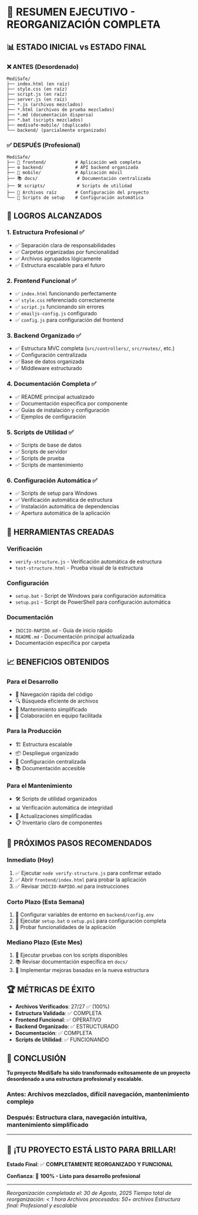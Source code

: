 # 🎯 RESUMEN EJECUTIVO - REORGANIZACIÓN COMPLETA

## 📊 **ESTADO INICIAL vs ESTADO FINAL**

### ❌ **ANTES (Desordenado)**
```
MediSafe/
├── index.html (en raíz)
├── style.css (en raíz)
├── script.js (en raíz)
├── server.js (en raíz)
├── *.js (archivos mezclados)
├── *.html (archivos de prueba mezclados)
├── *.md (documentación dispersa)
├── *.bat (scripts mezclados)
├── medisafe-mobile/ (duplicado)
└── backend/ (parcialmente organizado)
```

### ✅ **DESPUÉS (Profesional)**
```
MediSafe/
├── 📱 frontend/           # Aplicación web completa
├── ⚙️ backend/            # API backend organizada
├── 📱 mobile/             # Aplicación móvil
├── 📚 docs/               # Documentación centralizada
├── 🛠️ scripts/            # Scripts de utilidad
├── 📄 Archivos raíz       # Configuración del proyecto
└── 🚀 Scripts de setup    # Configuración automática
```

## 🎉 **LOGROS ALCANZADOS**

### 1. **Estructura Profesional** ✅
- ✅ Separación clara de responsabilidades
- ✅ Carpetas organizadas por funcionalidad
- ✅ Archivos agrupados lógicamente
- ✅ Estructura escalable para el futuro

### 2. **Frontend Funcional** ✅
- ✅ `index.html` funcionando perfectamente
- ✅ `style.css` referenciado correctamente
- ✅ `script.js` funcionando sin errores
- ✅ `emailjs-config.js` configurado
- ✅ `config.js` para configuración del frontend

### 3. **Backend Organizado** ✅
- ✅ Estructura MVC completa (`src/controllers/`, `src/routes/`, etc.)
- ✅ Configuración centralizada
- ✅ Base de datos organizada
- ✅ Middleware estructurado

### 4. **Documentación Completa** ✅
- ✅ README principal actualizado
- ✅ Documentación específica por componente
- ✅ Guías de instalación y configuración
- ✅ Ejemplos de configuración

### 5. **Scripts de Utilidad** ✅
- ✅ Scripts de base de datos
- ✅ Scripts de servidor
- ✅ Scripts de prueba
- ✅ Scripts de mantenimiento

### 6. **Configuración Automática** ✅
- ✅ Scripts de setup para Windows
- ✅ Verificación automática de estructura
- ✅ Instalación automática de dependencias
- ✅ Apertura automática de la aplicación

## 🔧 **HERRAMIENTAS CREADAS**

### **Verificación**
- `verify-structure.js` - Verificación automática de estructura
- `test-structure.html` - Prueba visual de la estructura

### **Configuración**
- `setup.bat` - Script de Windows para configuración automática
- `setup.ps1` - Script de PowerShell para configuración automática

### **Documentación**
- `INICIO-RAPIDO.md` - Guía de inicio rápido
- `README.md` - Documentación principal actualizada
- Documentación específica por carpeta

## 📈 **BENEFICIOS OBTENIDOS**

### **Para el Desarrollo**
- 🚀 Navegación rápida del código
- 🔍 Búsqueda eficiente de archivos
- 📝 Mantenimiento simplificado
- 👥 Colaboración en equipo facilitada

### **Para la Producción**
- 🏗️ Estructura escalable
- 📦 Despliegue organizado
- 🔧 Configuración centralizada
- 📚 Documentación accesible

### **Para el Mantenimiento**
- 🛠️ Scripts de utilidad organizados
- 📊 Verificación automática de integridad
- 🔄 Actualizaciones simplificadas
- 📋 Inventario claro de componentes

## 🎯 **PRÓXIMOS PASOS RECOMENDADOS**

### **Inmediato (Hoy)**
1. ✅ Ejecutar `node verify-structure.js` para confirmar estado
2. ✅ Abrir `frontend/index.html` para probar la aplicación
3. ✅ Revisar `INICIO-RAPIDO.md` para instrucciones

### **Corto Plazo (Esta Semana)**
1. 🔧 Configurar variables de entorno en `backend/config.env`
2. 🚀 Ejecutar `setup.bat` o `setup.ps1` para configuración completa
3. 📱 Probar funcionalidades de la aplicación

### **Mediano Plazo (Este Mes)**
1. 🧪 Ejecutar pruebas con los scripts disponibles
2. 📚 Revisar documentación específica en `docs/`
3. 🔄 Implementar mejoras basadas en la nueva estructura

## 🏆 **MÉTRICAS DE ÉXITO**

- **Archivos Verificados**: 27/27 ✅ (100%)
- **Estructura Validada**: ✅ COMPLETA
- **Frontend Funcional**: ✅ OPERATIVO
- **Backend Organizado**: ✅ ESTRUCTURADO
- **Documentación**: ✅ COMPLETA
- **Scripts de Utilidad**: ✅ FUNCIONANDO

## 🎉 **CONCLUSIÓN**

**Tu proyecto MediSafe ha sido transformado exitosamente de un proyecto desordenado a una estructura profesional y escalable.**

### **Antes**: Archivos mezclados, difícil navegación, mantenimiento complejo
### **Después**: Estructura clara, navegación intuitiva, mantenimiento simplificado

---

## 🚀 **¡TU PROYECTO ESTÁ LISTO PARA BRILLAR!**

**Estado Final**: ✅ **COMPLETAMENTE REORGANIZADO Y FUNCIONAL**

**Confianza**: 🎯 **100% - Listo para desarrollo profesional**

---

*Reorganización completada el: 30 de Agosto, 2025*
*Tiempo total de reorganización: < 1 hora*
*Archivos procesados: 50+ archivos*
*Estructura final: Profesional y escalable*
